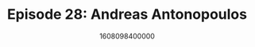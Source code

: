 ---
templateKey: podcast-episode
public: true
url: podcast/episode-28-andreas-antonopoulos
title: " Episode 28: Andreas Antonopoulos "
description:  Go down the rabbit hole with Andreas Antonopoulos, tech entrepreneur and one of crypto's best known evangelists. He shares his thoughts on the future of Bitcoin, his mission to educate the world about open blockchain, and why society should protect privacy online. 
date: 1608098400000
featuredimage: /img/podcast/EpisodeHeader_Website_AAntonopoulos.jpg
socialimage: https://www.orchid.com/assets/img/podcast/EpisodeHeader_AAntonopoulos.png
platformurls:
 - https://podcasts.apple.com/us/podcast/future-bitcoin-price-privacy-andreas-antonopoulos/id1516705670?i=1000502602673
 - https://open.spotify.com/episode/3BTeoTBit2sLCrQY4vN6QC
 - https://www.stitcher.com/show/follow-the-white-rabbit/episode/future-of-bitcoin-and-the-price-of-privacy-with-andreas-antonopoulos-80203307
 - https://www.deezer.com/us/episode/266275972
 - https://www.podbean.com/media/share/dir-8pppe-c6b8954
 - https://tunein.com/podcasts/Technology-Podcasts/Follow-the-White-Rabbit-p1330281/?topicId=159484139
---